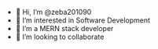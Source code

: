 - 👋 Hi, I’m @zeba201090
- 👀 I’m interested in Software Development 
- 🌱 I’m a MERN stack developer
- 💞️ I’m looking to collaborate 


<!---
zeba201090/zeba201090 is a ✨ special ✨ repository because its `README.md` (this file) appears on your GitHub profile.
You can click the Preview link to take a look at your changes.
--->
